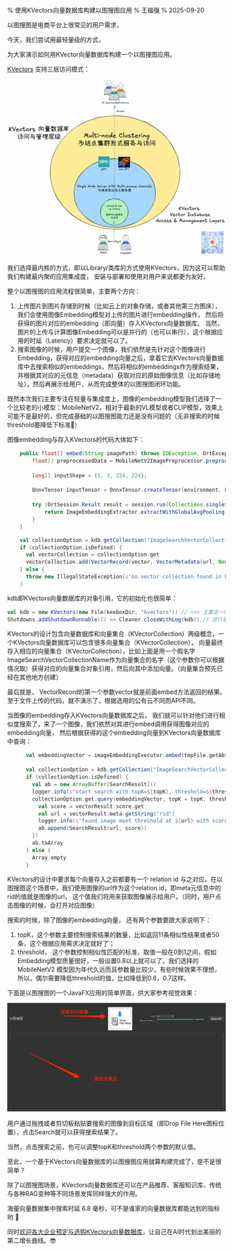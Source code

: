 % 使用KVectors向量数据库构建以图搜图应用
% 王福强
% 2025-09-20

以图搜图是电商平台上很常见的用户需求，

今天，我们尝试用最轻量级的方式，

为大家演示如何用KVector向量数据库构建一个以图搜图应用。

[KVectors](https://github.com/fujohnwang/kvectors) 支持三层访问模式：

![](./images/KVectors-Access-Layers.jpg)

我们选择最内核的方式，即以Library/类库的方式使用KVectors，因为这可以帮助我们构建最内聚的应用集成度， 安装与部署和使用对用户来说都更为友好。

整个以图搜图的应用流程很简单，主要两个方向：

1. 上传图片到图片存储到时候（比如云上的对象存储，或者其他第三方图床）， 我们会使用图像Embedding模型对上传的图片进行embedding操作， 然后将获得的图片对应的embedding（即向量）存入KVectors向量数据库。 当然，图片的上传与计算图像Embedding可以是并行的（也可以串行），这个根据应用的时延（Latency）要求决定就可以了。
2. 搜索图像的时候，用户提交一个图像，我们依然是先针对这个图像进行Embedding，获得对应的embedding向量之后，拿着它去KVectors向量数据库中去搜索相似的embeddings，然后将相似的embeddings作为搜索结果，并根据其对应的元信息（metadata）获取对应的原始图像信息（比如存储地址），然后再展示给用户，从而完成整体的以图搜图闭环功能。

既然本次我们主要专注在轻量与集成度上，图像的embedding模型我们选择了一个比较老的小模型：MobileNetV2，相对于最新的VL模型或者CLIP模型，效果上可能不是最好的，但完成基础的以图搜图能力还是没有问题的（无非搜索的时候threshold要降低下标准🤪）

图像embedding与存入KVectors的代码大体如下：

```java
    public float[] embed(String imagePath) throws IOException, OrtException {
        float[] preprocessedData = MobileNetV2ImagePreprocessor.preprocessImage(imagePath);
        
        long[] inputShape = {1, 3, 224, 224};
        
        OnnxTensor inputTensor = OnnxTensor.createTensor(environment, FloatBuffer.wrap(preprocessedData), inputShape);

        try (OrtSession.Result result = session.run(Collections.singletonMap("pixel_values", inputTensor))) {
            return ImageEmbeddingExtractor.extractWithGlobalAvgPooling(result);
        }
    }
```

```scala
    val collectionOption = kdb.getCollection("ImageSearchVectorCollectionName")
    if (collectionOption.isDefined) {
      val vectorCollection = collectionOption.get
      vectorCollection.add(VectorRecord(vector, VectorMetadata(url, None)))
    } else {
      throw new IllegalStateException(s"no vector collection found in kvectors db at ${kdb.dataDir}")
    }
```

kdb即KVectors向量数据库的对象引用，它的初始化也很简单：

```scala
val kdb = new KVectors(new File(keeboxDir, "kvectors")) // <<< 主要这一行
Shutdowns.addShutdownRunnable(() => Cleaner.closeWithLog(kdb)) // 这行是为了擦屁股，在程序关闭后清理KVectors的相应资源
```

KVectors的设计包含向量数据库和向量集合（KVectorCollection）两级概念，一个KVectors向量数据库可以包含很多向量集合（KVectorCollection）， 向量最终存入相应的向量集合（KVectorCollection），比如上面是用一个假名字ImageSearchVectorCollectionName作为向量集合的名字（这个参数你可以根据情况取）获得对应的向量集合对象引用，然后向其中添加向量。（向量集合预先已经在其他地方创建）

最后就是， VectorRecord的第一个参数vector就是前面embed方法返回的结果。 至于文件上传的代码，就不演示了，根据选用的公有云不同而API不同。


当图像的embedding存入KVectors向量数据库之后， 我们就可以针对他们进行相似度搜索了，来了一个图像，我们依然对其进行embed调用获得图像对应的embedding向量， 然后根据获得的这个embedding向量到KVectors向量数据库中查询：

```scala
      val embeddingVector = imageEmbeddingExecutor.embed(tmpFile.getAbsolutePath)

      val collectionOption = kdb.getCollection("ImageSearchVectorCollectionName")
      if (collectionOption.isDefined) {
        val ab = new ArrayBuffer[SearchResult]()
        logger.info(s"start search with topK=${topK}, threshold=${threshold} ..")
        collectionOption.get.query(embeddingVector, topK = topK, threshold = threshold).forEach(vectorResult => {
          val score = vectorResult.score.get
          val url = vectorResult.meta.getString("rid")
          logger.info(s"found image meet threshold at ${url} with score=${score}")
          ab.append(SearchResult(url, score))
        })
        ab.toArray
      } else {
        Array.empty
      }
```

KVectors的设计中要求每个向量存入之前都要有一个 relation id 与之对应，在以图搜图这个场景中，我们使用图像的url作为这个relation id，即meta元信息中的rid的值就是图像的url， 这个值我们将用来获取图像展示给用户。（同时，用户点击图像的时候，会打开对应图像）

搜索的时候，除了图像的embedding向量， 还有两个参数要跟大家说明下：

1. topK，这个参数主要控制搜索结果的数量，比如返回11条相似性结果或者50条，这个根据应用需求决定就好了；
2. threshold， 这个参数控制相似性匹配的标准，取值一般在0到1之间，假如Embedding模型质量很好，一般设置0.8以上就可以了，我们选择的 MobileNetV2 模型因为年代久远而且参数量比较少，有些时候效果不理想，所以，偶尔需要降低threshold的值，比如降低到0.6，0.7这样。

下面是以图搜图的一个JavaFX应用的简单界面，供大家参考视觉效果：

![](./images/image-search-GUI-demo.jpg)

用户通过拖拽或者剪切板粘贴要搜索的图像到目标区域（即Drop File Here图标位置），点击Search就可以获得搜索结果了。

当然，点击搜索之前，也可以调整topK和threshold两个参数的默认值。

至此，一个基于KVectors向量数据库的以图搜图应用就算构建完成了，是不是很简单？

除了以图搜图场景，KVectors向量数据库还可以在产品推荐、客服知识库、传统与各种RAG变种等不同场景发挥同样强大的作用。

海量向量数据集中搜索时延 6.8 毫秒，可不是谁家的向量数据库都能达到的指标哟 🤪

同时[欢迎各大企业预定与选购KVectors向量数据库](https://keevol.cn)，让自己在AI时代划出美丽的第二增长曲线。😎


















